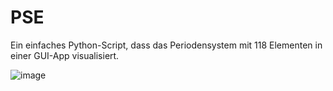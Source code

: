 # PSE
Ein einfaches Python-Script, dass das Periodensystem mit 118 Elementen in einer GUI-App visualisiert.


![image](https://user-images.githubusercontent.com/62395480/215745308-67074c33-bf6e-4782-a1f8-3dc6293038de.png)

